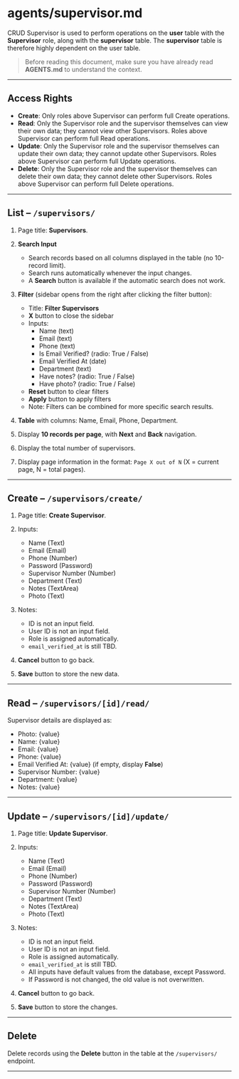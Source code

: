 # agents/supervisor.md 

CRUD Supervisor is used to perform operations on the **user** table with the **Supervisor** role, along with the **supervisor** table. The **supervisor** table is therefore highly dependent on the user table.

> Before reading this document, make sure you have already read **AGENTS.md** to understand the context.

---

## Access Rights
* **Create**: Only roles above Supervisor can perform full Create operations.  
* **Read**: Only the Supervisor role and the supervisor themselves can view their own data; they cannot view other Supervisors. Roles above Supervisor can perform full Read operations.  
* **Update**: Only the Supervisor role and the supervisor themselves can update their own data; they cannot update other Supervisors. Roles above Supervisor can perform full Update operations.  
* **Delete**: Only the Supervisor role and the supervisor themselves can delete their own data; they cannot delete other Supervisors. Roles above Supervisor can perform full Delete operations.  

---

## List – `/supervisors/`

1. Page title: **Supervisors**.  

2. **Search Input**  
   * Search records based on all columns displayed in the table (no 10-record limit).  
   * Search runs automatically whenever the input changes.  
   * A **Search** button is available if the automatic search does not work.  

3. **Filter** (sidebar opens from the right after clicking the filter button):  
   * Title: **Filter Supervisors**  
   * **X** button to close the sidebar  
   * Inputs:  
     * Name (text)  
     * Email (text)  
     * Phone (text)  
     * Is Email Verified? (radio: True / False)  
     * Email Verified At (date)  
     * Department (text)  
     * Have notes? (radio: True / False)  
     * Have photo? (radio: True / False)  
   * **Reset** button to clear filters  
   * **Apply** button to apply filters  
   * Note: Filters can be combined for more specific search results.  

4. **Table** with columns: Name, Email, Phone, Department.  

5. Display **10 records per page**, with **Next** and **Back** navigation.  

6. Display the total number of supervisors.  

7. Display page information in the format: `Page X out of N` (X = current page, N = total pages).  

---

## Create – `/supervisors/create/`

1. Page title: **Create Supervisor**.  

2. Inputs:  
   * Name (Text)  
   * Email (Email)  
   * Phone (Number)  
   * Password (Password)  
   * Supervisor Number (Number)  
   * Department (Text)  
   * Notes (TextArea)  
   * Photo (Text)  

3. Notes:  
   * ID is not an input field.  
   * User ID is not an input field.  
   * Role is assigned automatically.  
   * `email_verified_at` is still TBD.  

4. **Cancel** button to go back.  

5. **Save** button to store the new data.  

---

## Read – `/supervisors/[id]/read/`

Supervisor details are displayed as:  
* Photo: {value}  
* Name: {value}  
* Email: {value}  
* Phone: {value}  
* Email Verified At: {value} (if empty, display **False**)  
* Supervisor Number: {value}  
* Department: {value}  
* Notes: {value}  

---

## Update – `/supervisors/[id]/update/`

1. Page title: **Update Supervisor**.  

2. Inputs:  
   * Name (Text)  
   * Email (Email)  
   * Phone (Number)  
   * Password (Password)  
   * Supervisor Number (Number)  
   * Department (Text)  
   * Notes (TextArea)  
   * Photo (Text)  

3. Notes:  
   * ID is not an input field.  
   * User ID is not an input field.  
   * Role is assigned automatically.  
   * `email_verified_at` is still TBD.  
   * All inputs have default values from the database, except Password.  
   * If Password is not changed, the old value is not overwritten.  

4. **Cancel** button to go back.  

5. **Save** button to store the changes.  

---

## Delete

Delete records using the **Delete** button in the table at the `/supervisors/` endpoint.  

---
